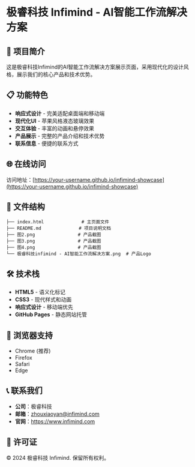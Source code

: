 # 极睿科技 Infimind - AI智能工作流解决方案

## 🚀 项目简介

这是极睿科技Infimind的AI智能工作流解决方案展示页面，采用现代化的设计风格，展示我们的核心产品和技术优势。

## 📋 功能特色

- **响应式设计** - 完美适配桌面端和移动端
- **现代化UI** - 苹果风格液态玻璃效果
- **交互体验** - 丰富的动画和悬停效果
- **产品展示** - 完整的产品介绍和技术优势
- **联系信息** - 便捷的联系方式

## 🌐 在线访问

访问地址：[https://your-username.github.io/infimind-showcase](https://your-username.github.io/infimind-showcase)

## 📁 文件结构

```
├── index.html              # 主页面文件
├── README.md              # 项目说明文档
├── 图2.png                # 产品截图
├── 图3.png                # 产品截图
├── 图4.png                # 产品截图
└── 极睿科技infimind - AI智能工作流解决方案.png  # 产品Logo
```

## 🛠️ 技术栈

- **HTML5** - 语义化标记
- **CSS3** - 现代样式和动画
- **响应式设计** - 移动端优先
- **GitHub Pages** - 静态网站托管

## 📱 浏览器支持

- Chrome (推荐)
- Firefox
- Safari
- Edge

## 📞 联系我们

- **公司**：极睿科技
- **邮箱**：zhouxiaoyan@infimind.com
- **官网**：https://www.infimind.com

## 📄 许可证

© 2024 极睿科技 Infimind. 保留所有权利。

